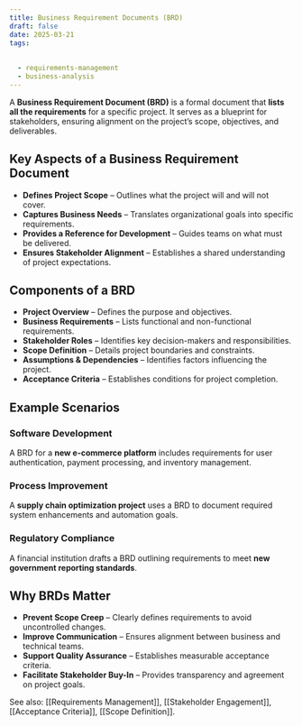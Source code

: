 ```yaml
---
title: Business Requirement Documents (BRD)
draft: false
date: 2025-03-21
tags:
  
  
  - requirements-management
  - business-analysis
---
```


A **Business Requirement Document (BRD)** is a formal document that **lists all the requirements** for a specific project. It serves as a blueprint for stakeholders, ensuring alignment on the project’s scope, objectives, and deliverables.

## Key Aspects of a Business Requirement Document
- **Defines Project Scope** – Outlines what the project will and will not cover.
- **Captures Business Needs** – Translates organizational goals into specific requirements.
- **Provides a Reference for Development** – Guides teams on what must be delivered.
- **Ensures Stakeholder Alignment** – Establishes a shared understanding of project expectations.

## Components of a BRD
- **Project Overview** – Defines the purpose and objectives.
- **Business Requirements** – Lists functional and non-functional requirements.
- **Stakeholder Roles** – Identifies key decision-makers and responsibilities.
- **Scope Definition** – Details project boundaries and constraints.
- **Assumptions & Dependencies** – Identifies factors influencing the project.
- **Acceptance Criteria** – Establishes conditions for project completion.

## Example Scenarios

### **Software Development**
A BRD for a **new e-commerce platform** includes requirements for user authentication, payment processing, and inventory management.

### **Process Improvement**
A **supply chain optimization project** uses a BRD to document required system enhancements and automation goals.

### **Regulatory Compliance**
A financial institution drafts a BRD outlining requirements to meet **new government reporting standards**.

## Why BRDs Matter
- **Prevent Scope Creep** – Clearly defines requirements to avoid uncontrolled changes.
- **Improve Communication** – Ensures alignment between business and technical teams.
- **Support Quality Assurance** – Establishes measurable acceptance criteria.
- **Facilitate Stakeholder Buy-In** – Provides transparency and agreement on project goals.

See also: [[Requirements Management]], [[Stakeholder Engagement]], [[Acceptance Criteria]], [[Scope Definition]].

